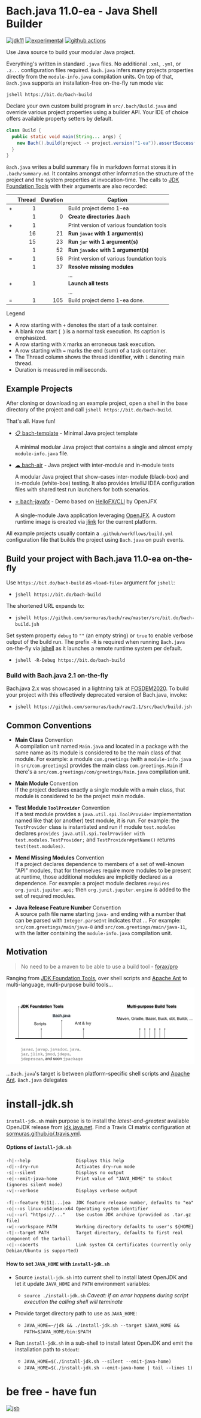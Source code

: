 # Bach.java 11.0-ea - Java Shell Builder
 
[![jdk11](https://img.shields.io/badge/JDK-11+-blue.svg)](https://jdk.java.net)
[![experimental](https://img.shields.io/badge/API-experimental-yellow.svg)](https://jitpack.io/com/github/sormuras/bach/master-SNAPSHOT/javadoc/)
[![github actions](https://github.com/sormuras/bach/workflows/Bach.java/badge.svg)](https://github.com/sormuras/bach/actions)

Use Java source to build your modular Java project.

Everything's written in standard `.java` files.
No additional `.xml`, `.yml`, or `.z...` configuration files required.
`Bach.java` infers many projects properties directly from the `module-info.java` compilation units.
On top of that, `Bach.java` supports an installation-free on-the-fly run mode via:

```shell script
jshell https://bit.do/bach-build
```

Declare your own custom build program in `src/.bach/Build.java` and override various project properties using a builder API.
Your IDE of choice offers available property setters by default.
```java
class Build {
  public static void main(String... args) {
    new Bach().build(project -> project.version("1-ea")).assertSuccessful();
  }
}
```

`Bach.java` writes a build summary file in markdown format stores it in `.bach/summary.md`.
It contains amongst other information the structure of the project and the system properties at invocation-time.
The calls to [JDK Foundation Tools] with their arguments are also recorded:

|    |Thread|Duration|Caption
|----|-----:|-------:|-------
|   +|     1|        | Build project demo 1-ea
|    |     1|       0| **Create directories .bach**
|   +|     1|        | Print version of various foundation tools
|    |    16|      21| **Run `javac` with 1 argument(s)**
|    |    15|      23| **Run `jar` with 1 argument(s)**
|    |     1|      52| **Run `javadoc` with 1 argument(s)**
|   =|     1|      56| Print version of various foundation tools
|    |     1|      37| **Resolve missing modules**
|    |      |        | ...
|   +|     1|        | **Launch all tests**
|    |      |        | ...
|   =|     1|     105| Build project demo 1-ea done.
Legend
 - A row starting with `+` denotes the start of a task container.
 - A blank row start (` `) is a normal task execution. Its caption is emphasized.
 - A row starting with `X` marks an erroneous task execution.
 - A row starting with `=` marks the end (sum) of a task container.
 - The Thread column shows the thread identifier, with `1` denoting main thread.
 - Duration is measured in milliseconds.

## Example Projects

After cloning or downloading an example project, open a shell in the base directory of the project and call `jshell https://bit.do/bach-build`.

That's all.
Have fun!

- [📋 bach-template](https://github.com/sormuras/bach-template) - Minimal Java project template

  A minimal modular Java project that contains a single and almost empty `module-info.java` file.

- [☁ bach-air](https://github.com/sormuras/bach-air) - Java project with inter-module and in-module tests

  A modular Java project that show-cases inter-module (black-box) and in-module (white-box) testing.
  It also provides IntelliJ IDEA configuration files with shared test run launchers for both scenarios.

- [⭐ bach-javafx](https://github.com/sormuras/bach-javafx) - Demo based on [HelloFX/CLI](https://github.com/openjfx/samples/tree/master/HelloFX/CLI) by OpenJFX

  A single-module Java application leveraging [OpenJFX](https://openjfx.io).
  A custom runtime image is created via [jlink] for the current platform.

All example projects usually contain a `.github/workflows/build.yml` configuration file that builds the project using `Bach.java` on push events.

## Build your project with Bach.java 11.0-ea on-the-fly 

Use `https://bit.do/bach-build` as `<load-file>` argument for `jshell`:

- `jshell https://bit.do/bach-build`

The shortened URL expands to:

- `jshell https://github.com/sormuras/bach/raw/master/src/bit.do/bach-build.jsh`

Set system property `debug` to `""` (an empty string) or `true` to enable verbose output of the build run.
The prefix `-R` is required when running `Bach.java` on-the-fly via [jshell] as it launches a remote runtime system per default.

- `jshell -R-Debug https://bit.do/bach-build`

### Build with Bach.java 2.1 on-the-fly

Bach.java 2.x was showcased in a lightning talk at [FOSDEM2020](https://fosdem.org/2020/schedule/event/bach).
To build your project with this effectively deprecated version of Bach.java, invoke:

- `jshell https://github.com/sormuras/bach/raw/2.1/src/bach/build.jsh`

## Common Conventions

- **Main Class** Convention\
A compilation unit named `Main.java` and located in a package with the same name as its module is considered to be the main class of that module.
For example: a module `com.greetings` (with a `module-info.java` in `src/com.greetings`) provides the main class `com.greetings.Main` if there's a `src/com.greetings/com/greetings/Main.java` compilation unit.

- **Main Module** Convention\
If the project declares exactly a single module with a main class, that module is considered to be the project main module.

- **Test Module `ToolProvider`** Convention\
If a test module provides a `java.util.spi.ToolProvider` implementation named like that (or another) test module, it is run.
For example: the `TestProvider` class is instantiated and run if module `test.modules` declares `provides java.util.spi.ToolProvider with test.modules.TestProvider;` and `TestProvider#getName()` returns `test(test.modules)`.

- **Mend Missing Modules** Convention\
If a project declares dependence to members of a set of well-known "API" modules, that for themselves require more modules to be present at runtime, those additional modules are implicitly declared as a dependence.
For example: a project module declares `requires org.junit.jupiter.api;` then `org.junit.jupiter.engine` is added to the set of required modules.

- **Java Release Feature Number** Convention\
A source path file name starting `java-` and ending with a number that can be parsed with `Integer.parseInt` indicates that ...
For example: `src/com.greetings/main/java-8` and `src/com.greetings/main/java-11`, with the latter containing the `module-info.java` compilation unit.

## Motivation

> No need to be a maven to be able to use a build tool - [forax/pro](https://github.com/forax/pro)

Ranging from [JDK Foundation Tools], over shell scripts and [Apache Ant] to multi-language, multi-purpose build tools...
![jdk-and-build-tools](doc/img/jdk-and-build-tools-with-bach.svg)

...`Bach.java`'s target is between platform-specific shell scripts and [Apache Ant].
`Bach.java` delegates

# install-jdk.sh

`install-jdk.sh` main purpose is to install the _latest-and-greatest_ available OpenJDK release from [jdk.java.net](https://jdk.java.net).
Find a Travis CI matrix configuration at [sormuras.github.io/.travis.yml](https://github.com/sormuras/sormuras.github.io/blob/master/.travis.yml). 

#### Options of `install-jdk.sh`
```
-h|--help                 Displays this help
-d|--dry-run              Activates dry-run mode
-s|--silent               Displays no output
-e|--emit-java-home       Print value of "JAVA_HOME" to stdout (ignores silent mode)
-v|--verbose              Displays verbose output

-f|--feature 9|11|...|ea  JDK feature release number, defaults to "ea"
-o|--os linux-x64|osx-x64 Operating system identifier
-u|--url "https://..."    Use custom JDK archive (provided as .tar.gz file)
-w|--workspace PATH       Working directory defaults to user's ${HOME}
-t|--target PATH          Target directory, defaults to first real component of the tarball
-c|--cacerts              Link system CA certificates (currently only Debian/Ubuntu is supported)
```

#### How to set `JAVA_HOME` with `install-jdk.sh`

- Source `install-jdk.sh` into current shell to install latest OpenJDK and let it update `JAVA_HOME` and `PATH` environment variables:

  - `source ./install-jdk.sh` _Caveat: if an error happens during script execution the calling shell will terminate_
  
- Provide target directory path to use as `JAVA_HOME`:

  - `JAVA_HOME=~/jdk && ./install-jdk.sh --target $JAVA_HOME && PATH=$JAVA_HOME/bin:$PATH`

- Run `install-jdk.sh` in a sub-shell to install latest OpenJDK and emit the installation path to `stdout`:

  - `JAVA_HOME=$(./install-jdk.sh --silent --emit-java-home)`
  - `JAVA_HOME=$(./install-jdk.sh --emit-java-home | tail --lines 1)`

# be free - have fun
[![jsb](https://upload.wikimedia.org/wikipedia/commons/thumb/6/65/Bachsiegel.svg/220px-Bachsiegel.svg.png)](https://wikipedia.org/wiki/Johann_Sebastian_Bach)

[Apache Ant]: https://ant.apache.org
[install-jdk.sh]: https://github.com/sormuras/bach/blob/master/install-jdk.sh
[JDK Foundation Tools]: https://docs.oracle.com/en/java/javase/11/tools/main-tools-create-and-build-applications.html
[jlink]: https://docs.oracle.com/en/java/javase/11/tools/jlink.html
[jshell]: https://docs.oracle.com/en/java/javase/11/tools/jshell.html
